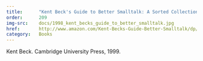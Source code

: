 ```yaml
---
title:      "Kent Beck's Guide to Better Smalltalk: A Sorted Collection"
order:      209
img-src:    docs/1998_kent_becks_guide_to_better_smalltalk.jpg
href:       http://www.amazon.com/Kent-Becks-Guide-Better-Smalltalk/dp/0521644372
category:   Books
---
```

Kent Beck. Cambridge University Press, 1999.
